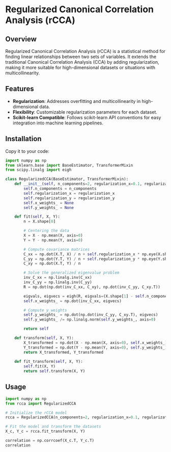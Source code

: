 # Regularized Canonical Correlation Analysis (rCCA)

## Overview
Regularized Canonical Correlation Analysis (rCCA) is a statistical method for finding linear relationships between two sets of variables. It extends the traditional Canonical Correlation Analysis (CCA) by adding regularization, making it more suitable for high-dimensional datasets or situations with multicollinearity.

## Features
- **Regularization**: Addresses overfitting and multicollinearity in high-dimensional data.
- **Flexibility**: Customizable regularization parameters for each dataset.
- **Scikit-learn Compatible**: Follows scikit-learn API conventions for easy integration into machine learning pipelines.

## Installation
Copy it to your code: 
```py
import numpy as np
from sklearn.base import BaseEstimator, TransformerMixin
from scipy.linalg import eigh

class RegularizedCCA(BaseEstimator, TransformerMixin):
    def __init__(self, n_components=2, regularization_x=0.1, regularization_y=0.1):
        self.n_components = n_components
        self.regularization_x = regularization_x
        self.regularization_y = regularization_y
        self.x_weights_ = None
        self.y_weights_ = None

    def fit(self, X, Y):
        n = X.shape[0]

        # Centering the data
        X = X - np.mean(X, axis=0)
        Y = Y - np.mean(Y, axis=0)

        # Compute covariance matrices
        C_xx = np.dot(X.T, X) / n + self.regularization_x * np.eye(X.shape[1])
        C_yy = np.dot(Y.T, Y) / n + self.regularization_y * np.eye(Y.shape[1])
        C_xy = np.dot(X.T, Y) / n

        # Solve the generalized eigenvalue problem
        inv_C_xx = np.linalg.inv(C_xx)
        inv_C_yy = np.linalg.inv(C_yy)
        R = np.dot(np.dot(inv_C_xx, C_xy), np.dot(inv_C_yy, C_xy.T))

        eigvals, eigvecs = eigh(R, eigvals=(X.shape[1] - self.n_components, X.shape[1] - 1))
        self.x_weights_ = np.dot(inv_C_xx, eigvecs)

        # Compute y_weights
        self.y_weights_ = np.dot(np.dot(inv_C_yy, C_xy.T), eigvecs)
        self.y_weights_ /= np.linalg.norm(self.y_weights_, axis=0)

        return self

    def transform(self, X, Y):
        X_transformed = np.dot(X - np.mean(X, axis=0), self.x_weights_)
        Y_transformed = np.dot(Y - np.mean(Y, axis=0), self.y_weights_)
        return X_transformed, Y_transformed
    
    def fit_transform(self, X, Y):
        self.fit(X, Y)
        return self.transform(X, Y)
```

## Usage 
```py
import numpy as np
from rcca import RegularizedCCA

# Initialize the rCCA model
rcca = RegularizedCCA(n_components=2, regularization_x=0.1, regularization_y=0.1)

# Fit the model and transform the datasets
X_c, Y_c = rcca.fit_transform(X, Y)

correlation = np.corrcoef(X_c.T, Y_c.T)
correlation
```


